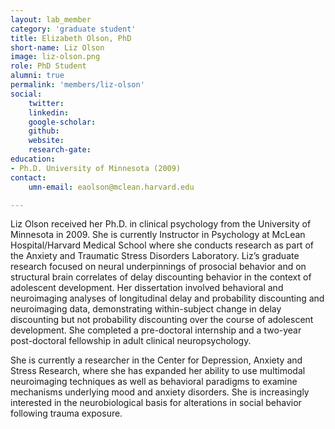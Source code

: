```yaml
---
layout: lab_member
category: 'graduate student'
title: Elizabeth Olson, PhD
short-name: Liz Olson
image: liz-olson.png
role: PhD Student
alumni: true
permalink: 'members/liz-olson'
social:
    twitter: 
    linkedin: 
    google-scholar: 
    github: 
    website:
    research-gate: 
education:
- Ph.D. University of Minnesota (2009)
contact:
    umn-email: eaolson@mclean.harvard.edu

---
```


Liz Olson received her Ph.D. in clinical psychology from the University of Minnesota in 2009. She is currently Instructor in Psychology at McLean Hospital/Harvard Medical School where she conducts research as part of the Anxiety and Traumatic Stress Disorders Laboratory. Liz’s graduate research focused on neural underpinnings of prosocial behavior and on structural brain correlates of delay discounting behavior in the context of adolescent development. Her dissertation involved behavioral and neuroimaging analyses of longitudinal delay and probability discounting and neuroimaging data, demonstrating within-subject change in delay discounting but not probability discounting over the course of adolescent development. She completed a pre-doctoral internship and a two-year post-doctoral fellowship in adult clinical neuropsychology.

She is currently a researcher in the Center for Depression, Anxiety and Stress Research, where she has expanded her ability to use multimodal neuroimaging techniques as well as behavioral paradigms to examine mechanisms underlying mood and anxiety disorders. She is increasingly interested in the neurobiological basis for alterations in social behavior following trauma exposure.

